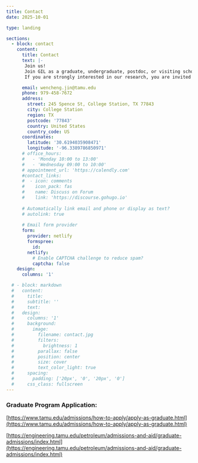 ```yaml
---
title: Contact
date: 2025-10-01

type: landing

sections:
  - block: contact
    content:
      title: Contact
      text: |-
       Join us!
       Join GIL as a graduate, undergraduate, postdoc, or visiting scholar. We always welcome highly motivated researchers who want to study sustainable energy and resource recovery from the subsurface. 
       If you are strongly interested in our research, you are invited to contact us and share your CV and (research) plans!

      email: wencheng.jin@tamu.edu
      phone: 979-458-7672
      address:
        street: 245 Spence St, College Station, TX 77843
        city: College Station
        region: TX
        postcode: '77843'
        country: United States
        country_code: US
      coordinates:
        latitude: '30.6194035908471'
        longitude: '-96.3389786850971'
      # office_hours:
      #   - 'Monday 10:00 to 13:00'
      #   - 'Wednesday 09:00 to 10:00'
      # appointment_url: 'https://calendly.com'
      #contact_links:
      #  - icon: comments
      #    icon_pack: fas
      #    name: Discuss on Forum
      #    link: 'https://discourse.gohugo.io'
    
      # Automatically link email and phone or display as text?
      # autolink: true
    
      # Email form provider
      form:
        provider: netlify
        formspree:
          id:
        netlify:
          # Enable CAPTCHA challenge to reduce spam?
          captcha: false
    design:
      columns: '1'

  # - block: markdown
  #   content:
  #     title:
  #     subtitle: ''
  #     text:
  #   design:
  #     columns: '1'
  #     background:
  #       image: 
  #         filename: contact.jpg
  #         filters:
  #           brightness: 1
  #         parallax: false
  #         position: center
  #         size: cover
  #         text_color_light: true
  #     spacing:
  #       padding: ['20px', '0', '20px', '0']
  #     css_class: fullscreen
---
```



### Graduate Program Application: 
[https://www.tamu.edu/admissions/how-to-apply/apply-as-graduate.html](https://www.tamu.edu/admissions/how-to-apply/apply-as-graduate.html)

[https://engineering.tamu.edu/petroleum/admissions-and-aid/graduate-admissions/index.html](https://engineering.tamu.edu/petroleum/admissions-and-aid/graduate-admissions/index.html)